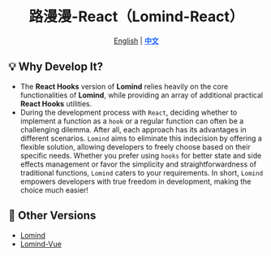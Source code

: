 <div align="center">

# 路漫漫-React（Lomind-React）

<p align="center">
    <a href="README.md">English</a> | 
    <a href="README.zh-CN.md" style="font-weight:700;color:#165dff;text-decoration:underline;">中文</a>
</p>
</div>

## 💡 Why Develop It?

- The **React Hooks** version of **Lomind** relies heavily on the core functionalities of **Lomind**, while providing an array of additional practical **React Hooks** utilities.
- During the development process with `React`, deciding whether to implement a function as a `hook` or a regular function can often be a challenging dilemma. After all, each approach has its advantages in different scenarios. `Lomind` aims to eliminate this indecision by offering a flexible solution, allowing developers to freely choose based on their specific needs. Whether you prefer using `hooks` for better state and side effects management or favor the simplicity and straightforwardness of traditional functions, `Lomind` caters to your requirements. In short, `Lomind` empowers developers with true freedom in development, making the choice much easier!

## 🔄 Other Versions

- [Lomind](https://github.com/kwooshung/Lomind)
- [Lomind-Vue](https://github.com/kwooshung/Lomind-Vue)
